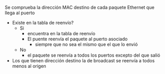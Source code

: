 Se comprueba la dirección MAC destino de cada paquete Ethernet que llega al puerto 
- Existe en la tabla de reenvío?
	- Si 
		- encuentra en la tabla de reenvío 
		- El puente reenvía el paquete al puerto asociado 
			- siempre que no sea el mismo que el que lo envió
	- No
		- el paquete se reenvía a todos los puertos excepto del que salió
- Los que tienen dirección destino la de broadcast se reenvía a todos menos al origen